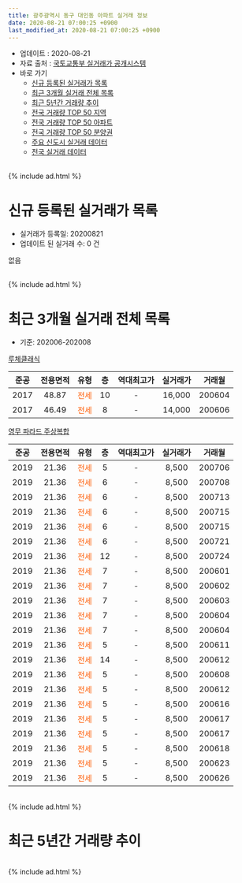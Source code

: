 ```yaml
---
title: 광주광역시 동구 대인동 아파트 실거래 정보
date: 2020-08-21 07:00:25 +0900
last_modified_at: 2020-08-21 07:00:25 +0900
---
```


* 업데이트 : 2020-08-21
* 자료 출처 : [국토교통부 실거래가 공개시스템](http://rt.molit.go.kr)
* 바로 가기
    * [신규 등록된 실거래가 목록](#신규-등록된-실거래가-목록)
    * [최근 3개월 실거래 전체 목록](#최근-3개월-실거래-전체-목록)
    * [최근 5년간 거래량 추이](#최근-5년간-거래량-추이)
    * [전국 거래량 TOP 50 지역](https://inasie.github.io/apt-trade-info/최근-3개월-전국에서-가장-거래가-많이-발생한-지역)
    * [전국 거래량 TOP 50 아파트](https://inasie.github.io/apt-trade-info/최근-3개월-전국에서-가장-거래가-많이-발생한-아파트)
    * [전국 거래량 TOP 50 분양권](https://inasie.github.io/apt-trade-info/최근-3개월-전국에서-가장-거래가-많이-발생한-분양권)
    * [주요 신도시 실거래 데이터](https://inasie.github.io/apt-trade-info/주요-신도시)
    * [전국 실거래 데이터](https://inasie.github.io/apt-trade-info/전국)
<br>
{% include ad.html %}
<br>

# 신규 등록된 실거래가 목록
* 실거래가 등록일: 20200821
* 업데이트 된 실거래 수: 0 건

없음

<br>
{% include ad.html %}
<br>

# 최근 3개월 실거래 전체 목록
* 기준: 202006-202008


[루체클래식](https://search.naver.com/search.naver?query=%EA%B4%91%EC%A3%BC%EA%B4%91%EC%97%AD%EC%8B%9C+%EB%8F%99%EA%B5%AC+%EB%8C%80%EC%9D%B8%EB%8F%99+%EB%A3%A8%EC%B2%B4%ED%81%B4%EB%9E%98%EC%8B%9D)

|준공|전용면적|유형|층|역대최고가|실거래가|거래월|
|:---:|:---:|:---:|:---:|:---:|:---:|:---:|
|2017|48.87|<span style="color:#ff5a00">전세</span>|10|<span style="color:#444444">-</span>|16,000|200604|
|2017|46.49|<span style="color:#ff5a00">전세</span>|8|<span style="color:#444444">-</span>|14,000|200606|

[영무 파라드 주상복합](https://search.naver.com/search.naver?query=%EA%B4%91%EC%A3%BC%EA%B4%91%EC%97%AD%EC%8B%9C+%EB%8F%99%EA%B5%AC+%EB%8C%80%EC%9D%B8%EB%8F%99+%EC%98%81%EB%AC%B4+%ED%8C%8C%EB%9D%BC%EB%93%9C+%EC%A3%BC%EC%83%81%EB%B3%B5%ED%95%A9)

|준공|전용면적|유형|층|역대최고가|실거래가|거래월|
|:---:|:---:|:---:|:---:|:---:|:---:|:---:|
|2019|21.36|<span style="color:#ff5a00">전세</span>|5|<span style="color:#444444">-</span>|8,500|200706|
|2019|21.36|<span style="color:#ff5a00">전세</span>|6|<span style="color:#444444">-</span>|8,500|200708|
|2019|21.36|<span style="color:#ff5a00">전세</span>|6|<span style="color:#444444">-</span>|8,500|200713|
|2019|21.36|<span style="color:#ff5a00">전세</span>|6|<span style="color:#444444">-</span>|8,500|200715|
|2019|21.36|<span style="color:#ff5a00">전세</span>|6|<span style="color:#444444">-</span>|8,500|200715|
|2019|21.36|<span style="color:#ff5a00">전세</span>|6|<span style="color:#444444">-</span>|8,500|200721|
|2019|21.36|<span style="color:#ff5a00">전세</span>|12|<span style="color:#444444">-</span>|8,500|200724|
|2019|21.36|<span style="color:#ff5a00">전세</span>|7|<span style="color:#444444">-</span>|8,500|200601|
|2019|21.36|<span style="color:#ff5a00">전세</span>|7|<span style="color:#444444">-</span>|8,500|200602|
|2019|21.36|<span style="color:#ff5a00">전세</span>|7|<span style="color:#444444">-</span>|8,500|200603|
|2019|21.36|<span style="color:#ff5a00">전세</span>|7|<span style="color:#444444">-</span>|8,500|200604|
|2019|21.36|<span style="color:#ff5a00">전세</span>|7|<span style="color:#444444">-</span>|8,500|200604|
|2019|21.36|<span style="color:#ff5a00">전세</span>|5|<span style="color:#444444">-</span>|8,500|200611|
|2019|21.36|<span style="color:#ff5a00">전세</span>|14|<span style="color:#444444">-</span>|8,500|200612|
|2019|21.36|<span style="color:#ff5a00">전세</span>|5|<span style="color:#444444">-</span>|8,500|200608|
|2019|21.36|<span style="color:#ff5a00">전세</span>|5|<span style="color:#444444">-</span>|8,500|200612|
|2019|21.36|<span style="color:#ff5a00">전세</span>|5|<span style="color:#444444">-</span>|8,500|200616|
|2019|21.36|<span style="color:#ff5a00">전세</span>|5|<span style="color:#444444">-</span>|8,500|200617|
|2019|21.36|<span style="color:#ff5a00">전세</span>|5|<span style="color:#444444">-</span>|8,500|200617|
|2019|21.36|<span style="color:#ff5a00">전세</span>|5|<span style="color:#444444">-</span>|8,500|200618|
|2019|21.36|<span style="color:#ff5a00">전세</span>|5|<span style="color:#444444">-</span>|8,500|200623|
|2019|21.36|<span style="color:#ff5a00">전세</span>|5|<span style="color:#444444">-</span>|8,500|200626|


<br>
{% include ad.html %}
<br>

# 최근 5년간 거래량 추이


<div style="width:100%;">
    <canvas id="deal_progress" height="200"></canvas>
</div>

<script>
new Chart(document.getElementById("deal_progress"), {
    type: 'line',
    data: {
        labels: ['201508','201509','201510','201511','201512','201601','201602','201603','201604','201605','201606','201607','201608','201609','201610','201611','201612','201701','201702','201703','201704','201705','201706','201707','201708','201709','201710','201711','201712','201801','201802','201803','201804','201805','201806','201807','201808','201809','201810','201811','201812','201901','201902','201903','201904','201905','201906','201907','201908','201909','201910','201911','201912','202001','202002','202003','202004','202005','202006','202007','202008'],
        datasets: [{
            label: '매매',
            pointRadius: 1,
            data: [0, 0, 0, 0, 0, 0, 0, 0, 0, 0, 0, 0, 0, 0, 0, 0, 0, 0, 0, 0, 0, 0, 0, 0, 0, 0, 0, 0, 2, 1, 0, 8, 8, 3, 3, 0, 0, 0, 2, 0, 0, 0, 0, 0, 0, 3, 3, 3, 1, 0, 0, 0, 0, 0, 0, 0, 0, 0, 0, 0, 0],
            borderColor: "rgba(255, 201, 14, 1)",
            backgroundColor: "rgba(255, 201, 14, 0.5)",
            fill: false,
            lineTension: 0
        },{
            label: '전월세',
            pointRadius: 1,
            data: [0, 0, 0, 0, 0, 0, 0, 0, 0, 0, 0, 0, 0, 0, 0, 0, 0, 0, 0, 0, 0, 0, 0, 0, 0, 0, 0, 0, 0, 1, 1, 3, 4, 5, 3, 2, 2, 0, 1, 0, 0, 1, 3, 1, 1, 1, 1, 2, 1, 1, 1, 1, 2, 16, 31, 12, 13, 22, 17, 7, 0],
            borderColor: "rgba(0, 141, 185, 1)",
            backgroundColor: "rgba(0, 141, 185, 0.5)",
            fill: false,
            lineTension: 0
        }
        ]
    },
    options: {
        responsive: true,
        title: {
            display: false
        },
        tooltips: {
            mode: 'index',
            intersect: false
        },
        hover: {
            mode: 'nearest',
            intersect: true
        },
        scales: {
            xAxes: [{
                display: true,
                scaleLabel: {
                    display: true,
                    labelString: '년/월'
                }
            }],
            yAxes: [{
                display: true,
                ticks: {
                    suggestedMin: 0,
                },
                scaleLabel: {
                    display: true,
                    labelString: '실거래 수'
                }
            }]
        }
    }
});

</script>


<br>
{% include ad.html %}
<br>

